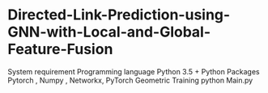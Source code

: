# Directed-Link-Prediction-using-GNN-with-Local-and-Global-Feature-Fusion
System requirement
Programming language
Python 3.5 +
Python Packages
Pytorch , Numpy , Networkx, PyTorch Geometric
Training
python Main.py
